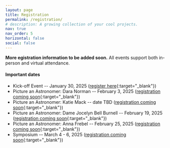 ```yaml
---
layout: page
title: Registration
permalink: /registration/
# description: A growing collection of your cool projects.
nav: true
nav_order: 5
horizontal: false
social: false
---
```


**More egistration information to be added soon.** All events support both in-person and virtual attendance.

#### Important dates
- Kick-off Event -- January 30, 2025 ([register here](https://docs.google.com/forms/d/1aoZqLiu0woXlWP5EOr7J5kd93tlrJpk1bMbaSU4y6Jk/viewform?edit_requested=true){:target="_blank"})
- Picture an Astronomer: Dara Norman -- February 3, 2025 ([registration coming soon](){:target="_blank"})
- Picture an Astronomer: Katie Mack -- date TBD ([registration coming soon](){:target="_blank"})
- Picture an Astronomer: Dame Jocelyn Bell Burnell -- February 19, 2025 ([registration coming soon](){:target="_blank"})
- Picture an Astronomer: Anna Frebel -- February 25, 2025 ([registration coming soon](){:target="_blank"})
- Symposium -- March 4 - 6, 2025 ([registration coming soon](){:target="_blank"})